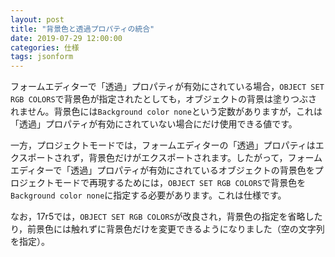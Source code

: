 ```yaml
---
layout: post
title: "背景色と透過プロパティの統合"
date: 2019-07-29 12:00:00
categories: 仕様
tags: jsonform
---
```


フォームエディターで「透過」プロパティが有効にされている場合，``OBJECT SET RGB COLORS``で背景色が指定されたとしても，オブジェクトの背景は塗りつぶされません。背景色には``Background color none``という定数がありますが，これは「透過」プロパティが有効にされていない場合にだけ使用できる値です。

一方，プロジェクトモードでは，フォームエディターの「透過」プロパティはエクスポートされず，背景色だけがエクスポートされます。したがって，フォームエディターで「透過」プロパティが有効にされているオブジェクトの背景色をプロジェクトモードで再現するためには，``OBJECT SET RGB COLORS``で背景色を``Background color none``に指定する必要があります。これは仕様です。

なお，17r5では，``OBJECT SET RGB COLORS``が改良され，背景色の指定を省略したり，前景色には触れずに背景色だけを変更できるようになりました（空の文字列を指定）。
